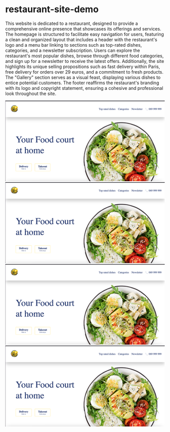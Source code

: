 # restaurant-site-demo

This website is dedicated to a restaurant, designed to provide a comprehensive online presence that showcases its offerings and services. The homepage is structured to facilitate easy navigation for users, featuring a clean and organized layout that includes a header with the restaurant's logo and a menu bar linking to sections such as top-rated dishes, categories, and a newsletter subscription. Users can explore the restaurant's most popular dishes, browse through different food categories, and sign up for a newsletter to receive the latest offers. Additionally, the site highlights its unique selling propositions such as fast delivery within Paris, free delivery for orders over 29 euros, and a commitment to fresh products. The "Gallery" section serves as a visual feast, displaying various dishes to entice potential customers. The footer reaffirms the restaurant's branding with its logo and copyright statement, ensuring a cohesive and professional look throughout the site.

![screenshoot1](/images/sc1.png)
![screenshoot2](/images/sc1.png)
![screenshoot3](/images/sc1.png)
![screenshoot4](/images/sc1.png)
